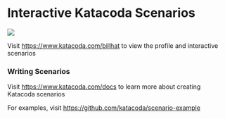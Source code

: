# Interactive Katacoda Scenarios

[![](http://shields.katacoda.com/katacoda/billhat/count.svg)](https://www.katacoda.com/billhat "Get your profile on Katacoda.com")

Visit https://www.katacoda.com/billhat to view the profile and interactive scenarios

### Writing Scenarios
Visit https://www.katacoda.com/docs to learn more about creating Katacoda scenarios

For examples, visit https://github.com/katacoda/scenario-example
